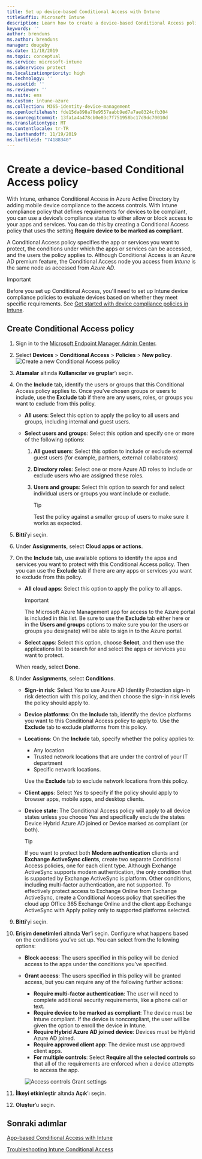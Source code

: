 ```yaml
---
title: Set up device-based Conditional Access with Intune
titleSuffix: Microsoft Intune
description: Learn how to create a device-based Conditional Access policy based on Microsoft Intune device compliance and mobile app management.
keywords: ''
author: brenduns
ms.author: brenduns
manager: dougeby
ms.date: 11/18/2019
ms.topic: conceptual
ms.service: microsoft-intune
ms.subservice: protect
ms.localizationpriority: high
ms.technology: ''
ms.assetid: ''
ms.reviewer: ''
ms.suite: ems
ms.custom: intune-azure
ms.collection: M365-identity-device-management
ms.openlocfilehash: fde15da898a70e9557aabb9ed7a7ae8324cfb304
ms.sourcegitcommit: 13fa1a4a478cb0e03c7f751958bc17d9dc70010d
ms.translationtype: MT
ms.contentlocale: tr-TR
ms.lasthandoff: 11/19/2019
ms.locfileid: "74188340"
---
```

# <a name="create-a-device-based-conditional-access-policy"></a>Create a device-based Conditional Access policy

With Intune, enhance Conditional Access in Azure Active Directory by adding mobile device compliance to the access controls. With Intune compliance policy that defines requirements for devices to be compliant, you can use a device’s compliance status to either allow or block access to your apps and services. You can do this by creating a Conditional Access policy that uses the setting **Require device to be marked as compliant**.

A Conditional Access policy specifies the app or services you want to protect, the conditions under which the apps or services can be accessed, and the users the policy applies to. Although Conditional Access is an Azure AD premium feature, the Conditional Access node you access from *Intune* is the same node as accessed from *Azure AD*.

> [!IMPORTANT]
> Before you set up Conditional Access, you'll need to set up Intune device compliance policies to evaluate devices based on whether they meet specific requirements. See [Get started with device compliance policies in Intune](device-compliance-get-started.md).

## <a name="create-conditional-access-policy"></a>Create Conditional Access policy

1. Sign in to the [Microsoft Endpoint Manager Admin Center](https://go.microsoft.com/fwlink/?linkid=2109431).

2. Select **Devices** > **Conditional Access** > **Policies** > **New policy**.
  ![Create a new Conditional Access policy](./media/create-conditional-access-intune/create-ca.png)

3. **Atamalar** altında **Kullanıcılar ve gruplar**’ı seçin.

4. On the **Include** tab, identify the users or groups that this Conditional Access policy applies to. Once you’ve chosen groups or users to include, use the **Exclude** tab if there are any users, roles, or groups you want to exclude from this policy.

   - **All users**: Select this option to apply the policy to all users and groups, including internal and guest users.

   - **Select users and groups**: Select this option and specify one or more of the following options:
  
     1. **All guest users**: Select this option to include or exclude external guest users (for example, partners, external collaborators)

     2. **Directory roles**: Select one or more Azure AD roles to include or exclude users who are assigned these roles.

     3. **Users and groups**: Select this option to search for and select individual users or groups you want include or exclude.

        > [!TIP]
        > Test the policy against a smaller group of users to make sure it works as expected.

5. **Bitti**’yi seçin.

6. Under **Assignments**, select **Cloud apps or actions**.

7. On the **Include** tab, use available options to identify the apps and services you want to protect with this Conditional Access policy. Then you can use the **Exclude** tab if there are any apps or services you want to exclude from this policy.

   - **All cloud apps**: Select this option to apply the policy to all apps.
     > [!IMPORTANT]
     > The Microsoft Azure Management app for access to the Azure portal is included in this list. Be sure to use the **Exclude** tab either here or in the **Users and groups** options to make sure you (or the users or groups you designate) will be able to sign in to the Azure portal. 

   - **Select apps**: Select this option, choose **Select**, and then use the applications list to search for and select the apps or services you want to protect.

   When ready, select **Done**.

8. Under **Assignments**, select **Conditions**.

   - **Sign-in risk**: Select *Yes* to use Azure AD Identity Protection sign-in risk detection with this policy, and then choose the sign-in risk levels the policy should apply to.

   - **Device platforms**: On the **Include** tab, identify the device platforms you want to this Conditional Access policy to apply to. Use the **Exclude** tab to exclude platforms from this policy.

   - **Locations**: On the **Include** tab, specify whether the policy applies to:
     - Any location
     - Trusted network locations that are under the control of your IT department
     - Specific network locations.

     Use the **Exclude** tab to exclude network locations from this policy.

   - **Client apps**: Select *Yes* to specify if the policy should apply to browser apps, mobile apps, and desktop clients.

   - **Device state**: The Conditional Access policy will apply to all device states unless you choose Yes and specifically exclude the states Device Hybrid Azure AD joined or Device marked as compliant (or both).

     > [!TIP]
     > If you want to protect both **Modern authentication** clients and **Exchange ActiveSync clients**, create two separate Conditional Access policies, one for each client type. Although Exchange ActiveSync supports modern authentication, the only condition that is supported by Exchange ActiveSync is platform. Other conditions, including multi-factor authentication, are not supported. To effectively protect access to Exchange Online from Exchange ActiveSync, create a Conditional Access policy that specifies the cloud app Office 365 Exchange Online and the client app Exchange ActiveSync with Apply policy only to supported platforms selected.

9. **Bitti**’yi seçin.

10. **Erişim denetimleri** altında **Ver**’i seçin. Configure what happens based on the conditions you’ve set up.  You can select from the following options:

    - **Block access**: The users specified in this policy will be denied access to the apps under the conditions you’ve specified.
    - **Grant access**: The users specified in this policy will be granted access, but you can require any of the following further actions:
      - **Require multi-factor authentication**: The user will need to complete additional security requirements, like a phone call or text.
      - **Require device to be marked as compliant**: The device must be Intune compliant. If the device is noncompliant, the user will be given the option to enroll the device in Intune.
      - **Require Hybrid Azure AD joined device**: Devices must be Hybrid Azure AD joined.
      - **Require approved client app**: The device must use approved client apps. 
      - **For multiple controls**: Select **Require all the selected controls** so that all of the requirements are enforced when a device attempts to access the app.

      ![Access controls Grant settings](./media/create-conditional-access-intune/create-ca-grant-access-settings.png)

11. **İlkeyi etkinleştir** altında **Açık**’ı seçin.

12. **Oluştur**’u seçin.

## <a name="next-steps"></a>Sonraki adımlar

[App-based Conditional Access with Intune](app-based-conditional-access-intune.md)

[Troubleshooting Intune Conditional Access](https://support.microsoft.com/help/4456106)
